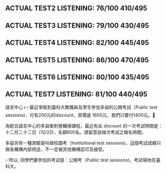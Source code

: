 
## ACTUAL TEST2 LISTENING: 76/100 410/495

## ACTUAL TEST3 LISTENING: 79/100 430/495

## ACTUAL TEST4 LISTENING: 82/100 445/495

## ACTUAL TEST5 LISTENING: 86/100 470/495

## ACTUAL TEST6 LISTENING: 80/100 435/495

## ACTUAL TEST7 LISTENING: 81/100 440/495







 語言中心
👉最近爭取到臺科大教職員及學生參加多益的公開考試（Public test sessions)，可有200元的discount，原價是 1600元，我們只要付1400元。🤩

為配合語言中心的多益衝刺營輔導課程，最近有此 discount 的一次考試時間是：十二月二十二日（12/22)，名額600名。請留意該梯次考試之報名時間。

多益另有一種測驗是叫做校園考（Institutional test sessions)，這個考試成績只做各機構內部用途，不一定被其他機構認可及接受。

✅所以, 同學們要參加的考試是：公開考（Public test sessions)，考試場地在臺科大。
